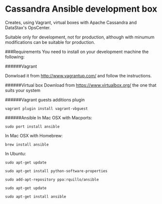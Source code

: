 Cassandra Ansible development box
==================================

Creates, using Vagrant, virtual boxes with Apache Cassandra and DataStax's OpsCenter.

Suitable only for development, not for production, although with minumum modifications can be suitable for production.

###Requirements
You need to install on your development machine the following:

######Vagrant

Donwload it from <http://www.vagrantup.com/> and follow the instructions.
 
######Virtual box
Download from <https://www.virtualbox.org/> the one that suits your system
 
######Vagrant guests additions plugin

	vagrant plugin install vagrant-vbguest
	
######Ansible
In Mac OSX with Macports:
	
	sudo port install ansible
	
In Mac OSX with Homebrew:

	brew install ansible

In Ubuntu:

	sudo apt-get update

	sudo apt-get install python-software-properties

	sudo add-apt-repository ppa:rquillo/ansible

	sudo apt-get update

	sudo apt-get install ansible

